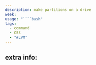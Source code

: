 ```yaml
---
description: make partitions on a drive
week: 
usage: "````bash"
tags:
  - command
  - CS3
  - "#LVM"
---
```

## extra info:
